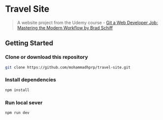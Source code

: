 # Travel Site

> A website project from the Udemy course - [Git a Web Developer Job: Mastering the Modern Workflow by Brad Schiff](https://www.udemy.com/git-a-web-developer-job-mastering-the-modern-workflow/)

## Getting Started

### Clone or download this repository

```sh
git clone https://github.com/mohammadhprp/travel-site.git
```

### Install dependencies

```sh
npm install
```

### Run local sever

```sh
npm run dev
```
